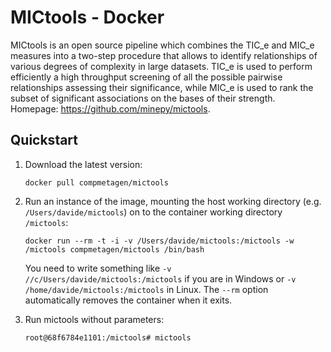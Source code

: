 # MICtools - Docker

MICtools is an open source pipeline which combines the TIC_e and MIC_e measures
into a two-step procedure that allows to identify relationships of
various degrees of complexity in large datasets. TIC_e is used to perform 
efficiently a high throughput screening of all the possible pairwise
relationships assessing their significance, while MIC_e is used to rank 
the subset of significant associations on the bases of their strength.
Homepage: https://github.com/minepy/mictools.

## Quickstart

1. Download the latest version:

   `docker pull compmetagen/mictools`

2. Run an instance of the image, mounting the host working directory
   (e.g. ``/Users/davide/mictools``) on to the container working directory
   ``/mictools``:

   `docker run --rm -t -i -v /Users/davide/mictools:/mictools -w /mictools compmetagen/mictools /bin/bash`

   You need to write something like ``-v //c/Users/davide/mictools:/mictools`` if
   you are in Windows or ``-v /home/davide/mictools:/mictools`` in Linux. The
   ``--rm`` option automatically removes the container when it exits.

3. Run mictools without parameters:

   `root@68f6784e1101:/mictools# mictools`
